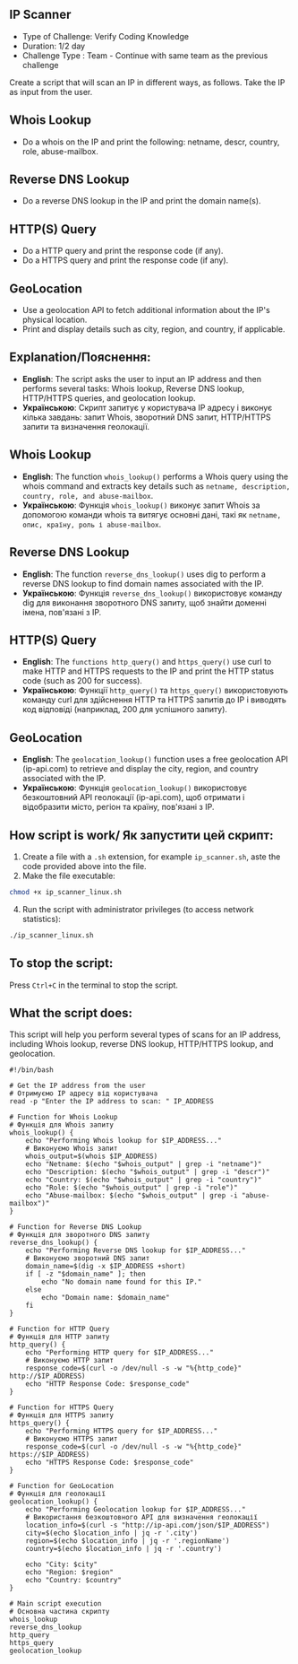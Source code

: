 ## IP Scanner
- Type of Challenge: Verify Coding Knowledge
- Duration: 1/2 day
- Challenge Type : Team - Continue with same team as the previous challenge

Create a script that will scan an IP in different ways, as follows. Take the IP as input from the user.

## Whois Lookup
- Do a whois on the IP and print the following: netname, descr, country, role, abuse-mailbox.
## Reverse DNS Lookup
- Do a reverse DNS lookup in the IP and print the domain name(s).
## HTTP(S) Query
- Do a HTTP query and print the response code (if any).
- Do a HTTPS query and print the response code (if any).
## GeoLocation
- Use a geolocation API to fetch additional information about the IP's physical location.
- Print and display details such as city, region, and country, if applicable.
  

## Explanation/Пояснення:

- **English**: The script asks the user to input an IP address and then performs several tasks: Whois lookup, Reverse DNS lookup, HTTP/HTTPS queries, and geolocation lookup.
- **Українською**: Скрипт запитує у користувача IP адресу і виконує кілька завдань: запит Whois, зворотний DNS запит, HTTP/HTTPS запити та визначення геолокації.

## Whois Lookup
- **English**: The function ```whois_lookup()``` performs a Whois query using the whois command and extracts key details such as ```netname, description, country, role, and abuse-mailbox```.
- **Українською**: Функція ```whois_lookup()``` виконує запит Whois за допомогою команди whois та витягує основні дані, такі як ```netname, опис, країну, роль і abuse-mailbox```.

## Reverse DNS Lookup
- **English**: The function ```reverse_dns_lookup()``` uses dig to perform a reverse DNS lookup to find domain names associated with the IP.
- **Українською**: Функція ```reverse_dns_lookup()``` використовує команду dig для виконання зворотного DNS запиту, щоб знайти доменні імена, пов'язані з IP.

## HTTP(S) Query
- **English**: The ```functions http_query()``` and ```https_query()``` use curl to make HTTP and HTTPS requests to the IP and print the HTTP status code (such as 200 for success).
- **Українською**: Функції ```http_query()``` та ```https_query()``` використовують команду curl для здійснення HTTP та HTTPS запитів до IP і виводять код відповіді (наприклад, 200 для успішного запиту).

## GeoLocation
- **English**: The ```geolocation_lookup()``` function uses a free geolocation API (ip-api.com) to retrieve and display the city, region, and country associated with the IP.
- **Українською**: Функція ```geolocation_lookup()``` використовує безкоштовний API геолокації (ip-api.com), щоб отримати і відобразити місто, регіон та країну, пов'язані з IP.


## How script is work/ Як запустити цей скрипт:
1. Create a file with a ```.sh``` extension, for example ```ip_scanner.sh```, aste the code provided above into the file.
2. Make the file executable:
    
```bash
chmod +x ip_scanner_linux.sh
```

4. Run the script with administrator privileges (to access network statistics):
 
```bash
./ip_scanner_linux.sh
```

## To stop the script:
Press ```Ctrl+C``` in the terminal to stop the script.

## What the script does:
This script will help you perform several types of scans for an IP address, including Whois lookup, reverse DNS lookup, HTTP/HTTPS lookup, and geolocation.

```
#!/bin/bash

# Get the IP address from the user
# Отримуємо IP адресу від користувача
read -p "Enter the IP address to scan: " IP_ADDRESS

# Function for Whois Lookup
# Функція для Whois запиту
whois_lookup() {
    echo "Performing Whois lookup for $IP_ADDRESS..."
    # Виконуємо Whois запит
    whois_output=$(whois $IP_ADDRESS)
    echo "Netname: $(echo "$whois_output" | grep -i "netname")"
    echo "Description: $(echo "$whois_output" | grep -i "descr")"
    echo "Country: $(echo "$whois_output" | grep -i "country")"
    echo "Role: $(echo "$whois_output" | grep -i "role")"
    echo "Abuse-mailbox: $(echo "$whois_output" | grep -i "abuse-mailbox")"
}

# Function for Reverse DNS Lookup
# Функція для зворотного DNS запиту
reverse_dns_lookup() {
    echo "Performing Reverse DNS lookup for $IP_ADDRESS..."
    # Виконуємо зворотний DNS запит
    domain_name=$(dig -x $IP_ADDRESS +short)
    if [ -z "$domain_name" ]; then
        echo "No domain name found for this IP."
    else
        echo "Domain name: $domain_name"
    fi
}

# Function for HTTP Query
# Функція для HTTP запиту
http_query() {
    echo "Performing HTTP query for $IP_ADDRESS..."
    # Виконуємо HTTP запит
    response_code=$(curl -o /dev/null -s -w "%{http_code}" http://$IP_ADDRESS)
    echo "HTTP Response Code: $response_code"
}

# Function for HTTPS Query
# Функція для HTTPS запиту
https_query() {
    echo "Performing HTTPS query for $IP_ADDRESS..."
    # Виконуємо HTTPS запит
    response_code=$(curl -o /dev/null -s -w "%{http_code}" https://$IP_ADDRESS)
    echo "HTTPS Response Code: $response_code"
}

# Function for GeoLocation
# Функція для геолокації
geolocation_lookup() {
    echo "Performing Geolocation lookup for $IP_ADDRESS..."
    # Використання безкоштовного API для визначення геолокації
    location_info=$(curl -s "http://ip-api.com/json/$IP_ADDRESS")
    city=$(echo $location_info | jq -r '.city')
    region=$(echo $location_info | jq -r '.regionName')
    country=$(echo $location_info | jq -r '.country')
    
    echo "City: $city"
    echo "Region: $region"
    echo "Country: $country"
}

# Main script execution
# Основна частина скрипту
whois_lookup
reverse_dns_lookup
http_query
https_query
geolocation_lookup

```
